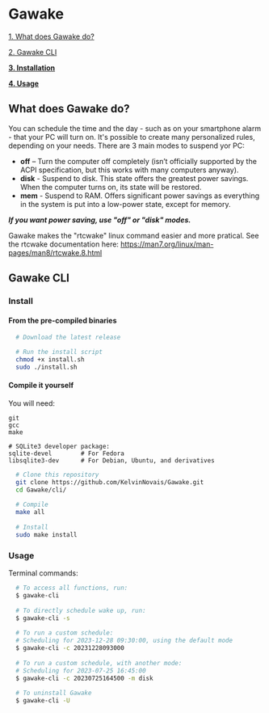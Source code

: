 # Gawake

[1. What does Gawake do?](#what-does-gawake-do)

[2. Gawake CLI](#gawake-cli)

**[3. Installation](#install)**

**[4. Usage](#usage)**

## What does Gawake do?

You can schedule the time and the day - such as on your smartphone alarm - that your PC will turn on. It's possible to create many personalized rules, depending on your needs.
There are 3 main modes to suspend yor PC:
+ **off** – Turn the computer off completely (isn’t officially supported by the ACPI specification, but this works with many computers anyway).
+ **disk** - Suspend to disk. This state offers the greatest power savings. When the computer turns on, its state will be restored.
+ **mem** - Suspend to RAM. Offers significant power savings as everything in the system is put into a low-power state, except for memory.

***If you want power saving, use "off" or "disk" modes.***

Gawake makes the "rtcwake" linux command easier and more pratical. See the rtcwake documentation here: https://man7.org/linux/man-pages/man8/rtcwake.8.html

## Gawake CLI

### Install

#### From the pre-compiled binaries

```bash
  # Download the latest release

  # Run the install script
  chmod +x install.sh
  sudo ./install.sh
```

#### Compile it yourself

You will need:

```
git
gcc
make

# SQLite3 developer package:
sqlite-devel        # For Fedora
libsqlite3-dev      # For Debian, Ubuntu, and derivatives
```
```bash
  # Clone this repository
  git clone https://github.com/KelvinNovais/Gawake.git
  cd Gawake/cli/
  
  # Compile
  make all
  
  # Install
  sudo make install
```

### Usage

Terminal commands:
```bash
  # To access all functions, run:
  $ gawake-cli
  
  # To directly schedule wake up, run:
  $ gawake-cli -s
  
  # To run a custom schedule:
  # Scheduling for 2023-12-28 09:30:00, using the default mode
  $ gawake-cli -c 20231228093000
  
  # To run a custom schedule, with another mode:
  # Scheduling for 2023-07-25 16:45:00
  $ gawake-cli -c 20230725164500 -m disk
  
  # To uninstall Gawake
  $ gawake-cli -U
```
